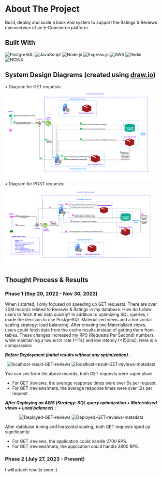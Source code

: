 # About The Project
Build, deploy and scale a back end system to support the Ratings & Reviews microservice of an E-Commerce platform.

## Built With
![PostgreSQL](https://img.shields.io/badge/PostgreSQL-316192?style=for-the-badge&logo=PostgreSQL&logoColor=white)
![JavaScript](https://img.shields.io/badge/JavaScript-F7DF1E?style=for-the-badge&logo=javascript&logoColor=black)
![Node.js](https://img.shields.io/badge/Node.js-43853D?style=for-the-badge&logo=node.js&logoColor=white)
![Express.js](https://img.shields.io/badge/Express-000000?style=for-the-badge&logo=express&logoColor=white)
![AWS](https://img.shields.io/badge/AWS-232F3E?style=for-the-badge&logo=amazon-aws&logoColor=white)
![Redis](https://img.shields.io/badge/redis-%23DD0031.svg?&style=for-the-badge&logo=redis&logoColor=white)
![NGINX](https://img.shields.io/badge/Nginx-009639?style=for-the-badge&logo=nginx&logoColor=white)

## System Design Diagrams (created using [draw.io](https://www.drawio.com/))
• Diagram for GET requests:
![GET](./system_design_graphs/GET-diagram.png)
• Diagram for POST requests:
![POST](./system_design_graphs/POST-diagram.png)

## Thought Process & Results
### **Phase 1 (Sep 20, 2022 - Nov 30, 2022)**
When I started, I only focused on speeding up GET requests. There are over 20M records related to Reviews & Ratings in my database. How do I allow users to fetch their data quickly? In addition to optimizing SQL queries, I made the decision to use PostgreSQL Materialized views and a horizontal scaling strategy: load balancing. After creating two Materialized views, users could fetch data from the cache results instead of getting them from tables. These changes increased my RPS (Requests Per Second) numbers, while maintaining a low error rate (<1%) and low latency (<150ms). Here is a comparasion: 
<br> 

***Before Deployment (initial results without any optimization)*** :
<p align="center">
    <img height="470" alt="localhost-result-GET-reviews" src="https://github.com/daz-sdc/sdc-reviews/assets/77268619/b666da41-47e7-4e17-8878-eb5e2cc5b04b" />
    <img height="470" alt="localhost-result-GET-reviews-metadata" src="https://github.com/daz-sdc/sdc-reviews/assets/77268619/a2108860-ec08-422d-b22f-0ef1aab2daec" />
</p>

  You can see from the above records, both GET requests were super slow: 
  * For GET /reviews, the average response times were over 6s per request.
  * For GET /reviews/meta, the average response times were over 12s per request.

***After Deploying on AWS (Strategy: SQL query optimization + Materialized views + Load balancer)*** :
<p align="center">
    <img height="340" alt="Deployed-GET-reviews" src="https://github.com/daz-sdc/sdc-reviews/assets/77268619/a38746aa-20d7-45b6-a761-00d7c0023619" />
    <img height="340" alt="Deployed-GET-reviews-metadata" src="https://github.com/daz-sdc/sdc-reviews/assets/77268619/955c0d48-d138-467b-a24a-2ee0d09568ac" />
</p>

  After database tuning and horizontal scaling, both GET requests sped up significantly:
  * For GET /reviews, the application could handle 2700 RPS.
  * For GET /reviews/meta, the application could handle 2800 RPS.

### **Phase 2 (July 27, 2023 - Present)**
I will attach results soon :)
